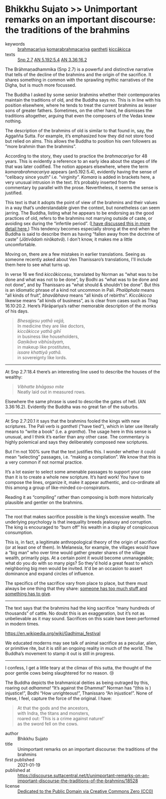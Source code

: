 # Bhikkhu Sujato >> Unimportant remarks on an important discourse: the traditions of the brahmins

<dl class='metadata'>
<dt id='keywords'>keywords</dt>
	<dd property='dc:subject'>
		<a target='_blank' rel='noopener' href='https://suttacentral.net/define/brahmacariya'>brahmacariya</a>
		<a target='_blank' rel='noopener' href='https://suttacentral.net/define/komarabrahmacariya'>komarabrahmacariya</a>
		<a target='_blank' rel='noopener' href='https://suttacentral.net/define/gantheti'>gantheti</a>
		<a target='_blank' rel='noopener' href='https://suttacentral.net/define/kiccākicca'>kiccākicca</a>
	</dd>
<dt id='uid_sutta'>texts</dt>
	<dd property='dc:identifier'>
		<a  target='_blank' rel='noopener' href='https://suttacentral.net/snp2.7'>Snp 2.7</a>
		<a  target='_blank' rel='noopener' href='https://suttacentral.net/an5.192/en/sujato#5.4'>AN 5.192:5.4</a>
		<a  target='_blank' rel='noopener' href='https://suttacentral.net/an3.36/en/sujato#16.2'>AN 3.36:16.2</a>
	</dd>
</dl>

The Brāhmaṇadhammika (Snp 2.7) is a powerful and distinctive narrative that tells of the decline of the brahmins and the origin of the sacrifice. It shares something in common with the sprawling mythic narratives of the Digha, but is much more focussed.

The Buddha I asked by some senior brahmins whether their contemporaries maintain the traditions of old, and the Buddha says no. This is in line with his position elsewhere, where he tends to treat the current brahmins as lesser sons of greater fathers. Sometimes, on the other hand, he dismisses the traditions altogether, arguing that even the composers of the Vedas knew nothing.

The description of the brahmins of old is similar to that found in, say, the Aggañña Sutta. For example, it’s emphasized how they did not store food but relied on alms. This allows the Buddha to position his own followers as “more brahmin than the brahmins”.

According to the story, they used to practice the *brahmacariya* for 48 years. This is evidently a reference to an early idea about the stages of life that was later codified. The notion appears elsewhere, where the term *komarabrahmacariya* appears (an5.192:5.4), evidently having the sense of “celibacy since youth” i.e. “virginity”. *Komara* is added in brackets here, a very unusual intrusion in the text. It’s probably inserted from the commentary by parallel with the prose. Nevertheless, it seems the sense is justified.

This text is that it adopts the point of view of the brahmins and their values in a way that’s understandable given the context, but nonetheless can seem jarring. The Buddha, listing what he appears to be endorsing as the good practices of old, refers to the brahmins not marrying outside of caste, or avoiding sex during the “infertile period”. ([I have discussed this in more detail here.](https://discourse.suttacentral.net/t/menstruation-and-fertility-in-the-pali-texts/3042)) This tendency becomes especially strong at the end when the Buddha is said to describe them as having “fallen away from the doctrine of caste” (*Jātivādaṁ nirākatvā*). I don't know, it makes me a little uncomfortable.

Moving on, there are a few mistakes in earlier translations. Seeing as someone recently asked about Ven Thanissaro’s translations, I'll include them here to see what turns up.

In verse 16 we find *kiccākiccesu*, translated by Norman as “what was to be done and what was not to be done”, by Bodhi as “what was to be done and not done”, and by Thanissaro as “what should & shouldn’t be done”. But this is an idiomatic phrase of a kind not uncommon in Pali. *Phalāphala* means “all kinds of fruit”, *bhavābhava* means “all kinds of rebirths”. *Kiccākicca* likewise means “all kinds of business”, as is clear from cases such as Thag 16.10:20.2. Here’s Pārāpariya’s rather memorable description of the monks of his days.

>*Bhesajjesu yathā vejjā,*  
>In medicine they are like doctors,  
>*kiccākicce yathā gihī*  
>in business like householders,  
>*Gaṇikāva vibhūsāyaṁ,*  
>in makeup like prostitutes,  
>*issare khattiyā yathā.*  
>in sovereignty like lords.  

***

At Snp 2.7:18.4 there’s an interesting line used to describe the houses of the wealthy:

>*Vibhatte bhāgaso mite*  
>Neatly laid out in measured rows.

Elsewhere the same phrase is used to describe the gates of hell. (AN 3.36:16.2). Evidently the Buddha was no great fan of the suburbs.

***

At Snp 2.7:20.1 it says that the brahmins fooled the kings with new scriptures. The Pali verb is *gantheti* (“have tied”), which in later use literally means to “write a book” (i.e. a *grantha*). The usage here in this sense is unusual, and I think it’s earlier than any other case. The commentary is highly polemical and says they deliberately composed new scriptures. 

But I'm not 100% sure that the text justifies this. I wonder whether it could mean “selecting” passages, i.e. “making a compilation”. We know that this is a very common if not normal practice. 

It’s a lot easier to select some amenable passages to support your case than it is to create a whole new scripture. It’s hard work! You have to compose the lines, organize it, make it appear authentic, and co-ordinate all this among a group of like-minded co-conspirators. 

Reading it as “compiling” rather than composing is both more historically plausible and gentler on the brahmins.

***

The root that makes sacrifice possible is the king’s excessive wealth. The underlying psychology is that inequality breeds jealousy and corruption. The king is encouraged to “burn off” his wealth in a display of conspicuous consumption. 

This is, in fact, a legitimate anthropological theory of the origin of sacrifice (or at least one of them). In Melanesia, for example, the villages would have a “big man” who over time would gather greater shares of the village wealth, primarily pigs. At a certain point it would become unmanageable; what do you do with so many pigs? So they'd hold a great feast to which neighboring big men would be invited. It'd be an occasion to assert dominance and expand circles of influence. 

The specifics of the sacrifice vary from place to place, but there must always be one thing that they share: [someone has too much stuff and something has to give](https://www.theguardian.com/business/2021/jan/07/elon-musk-overtakes-amazon-bezos-world-richest-person-tesla-bloomberg-billionare-index-blue-senate).

***

The text says that the brahmins had the king sacrifice “many hundreds of thousands” of cattle. No doubt this is an exaggeration, but it’s not as unbelievable as it may sound. Sacrifices on this scale have been performed in modern times.

https://en.wikipedia.org/wiki/Gadhimai_festival

We educated moderns may see talk of animal sacrifice as a peculiar, alien, or primitive rite, but it is still an ongoing reality in much of the world. The Buddha’s movement to stamp it out is still in progress.

***

I confess, I get a little teary at the climax of this sutta, the thought of the poor gentle cows being slaughtered for no reason. 😢 

The Buddha depicts the brahmanical deities as being outraged by this, roaring out *adhamma!* “It’s against the Dhamma!” Norman has “(this is ) injustice!”, Bodhi “How unrighteous!”, Thanissaro “An injustice!”. None of these, I feel, capture the force of the original. I have:

>At that the gods and the ancestors,  
>with Indra, the titans and monsters,  
>roared out: ‘This is a crime against nature!’  
>as the sword fell on the cows.  

<footer>
<dl class='metadata'>
<dt id='author'>author</dt>
	<dd property='dc:creator'>Bhikkhu Sujato</dd>
<dt id='title'>title</dt>
	<dd property='dc:title'>Unimportant remarks on an important discourse: the traditions of the brahmins</dd>
<dt id='first_published_date'>first published</dt>
	<dd property='dc:date'>2021-01-19</dd>
<dt id='first_published_url'>published at</dt>
<dd property='dc:source'>
		<a  target='_blank' rel='noopener' href='https://discourse.suttacentral.net/t/unimportant-remarks-on-an-important-discourse-the-traditions-of-the-brahmins/18528'>https://discourse.suttacentral.net/t/unimportant-remarks-on-an-important-discourse-the-traditions-of-the-brahmins/18528</a>
</dd>
	<dt id='license'>license</dt>
	<dd property='dc:rights'>
		<a  target='_blank' rel='noopener' href='https://creativecommons.org/publicdomain/zero/1.0/legalcode'>Dedicated to the Public Domain via Creative Commons Zero (CC0)</a>
	</dd>
</dl>
</footer>